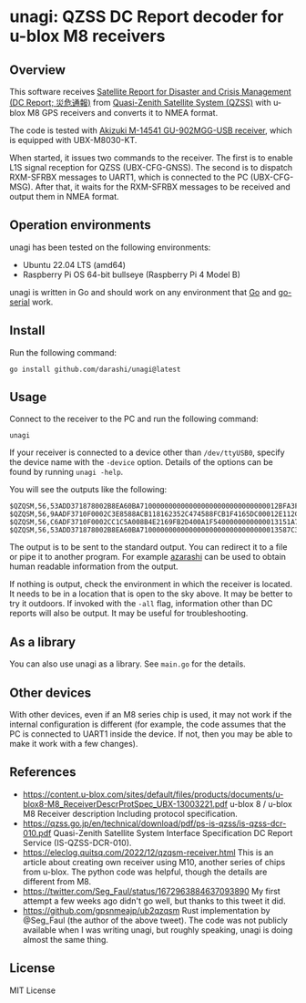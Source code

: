# unagi: QZSS DC Report decoder for u-blox M8 receivers


## Overview

This software receives [Satellite Report for Disaster and Crisis Management (DC Report; 災危通報)](https://qzss.go.jp/en/overview/services/sv08_dc-report.html) from [Quasi-Zenith Satellite System (QZSS)](https://qzss.go.jp/en/index.html) with u-blox M8 GPS receivers and converts it to NMEA format.

The code is tested with [Akizuki M-14541 GU-902MGG-USB receiver](https://akizukidenshi.com/catalog/g/gM-14541/), which is equipped with UBX-M8030-KT.

When started, it issues two commands to the receiver. The first is to enable L1S signal reception for QZSS (UBX-CFG-GNSS). The second is to dispatch RXM-SFRBX messages to UART1, which is connected to the PC (UBX-CFG-MSG). After that, it waits for the RXM-SFRBX messages to be received and output them in NMEA format.


## Operation environments

unagi has been tested on the following environments:

* Ubuntu 22.04 LTS (amd64)
* Raspberry Pi OS 64-bit bullseye (Raspberry Pi 4 Model B)

unagi is written in Go and should work on any environment that [Go](https://go.dev/) and [go-serial](https://github.com/bugst/go-serial) work.


## Install

Run the following command:

```
go install github.com/darashi/unagi@latest
```


## Usage

Connect to the receiver to the PC and run the following command:

```
unagi
```

If your receiver is connected to a device other than `/dev/ttyUSB0`, specify the device name with the `-device` option. Details of the options can be found by running `unagi -help`.

You will see the outputs like the following:

```
$QZQSM,56,53ADD371878002B8EA60BA7100000000000000000000000000000012BFA3F94*73
$QZQSM,56,9AADF3710F0002C3E8588ACB118162352C474588FCB1F4165DC00012E112C70*0C
$QZQSM,56,C6ADF3710F0002CC1C5A008B4E2169FB2D400A1F5400000000000013151A7EC*07
$QZQSM,56,53ADD371878002B8EA60BA7100000000000000000000000000000013587C3C8*7E
```

The output is to be sent to the standard output. You can redirect it to a file or pipe it to another program. For example [azarashi](https://github.com/nbtk/azarashi) can be used to obtain human readable information from the output.

If nothing is output, check the environment in which the receiver is located. It needs to be in a location that is open to the sky above. It may be better to try it outdoors. If invoked with the `-all` flag, information other than DC reports will also be output. It may be useful for troubleshooting.


## As a library

You can also use unagi as a library. See `main.go` for the details.


## Other devices

With other devices, even if an M8 series chip is used, it may not work if the internal configuration is different (for example, the code assumes that the PC is connected to UART1 inside the device. If not, then you may be able to make it work with a few changes).


## References

* https://content.u-blox.com/sites/default/files/products/documents/u-blox8-M8_ReceiverDescrProtSpec_UBX-13003221.pdf u-blox 8 / u-blox M8 Receiver description Including protocol specification.
* https://qzss.go.jp/en/technical/download/pdf/ps-is-qzss/is-qzss-dcr-010.pdf Quasi-Zenith Satellite System Interface Specification DC Report Service (IS-QZSS-DCR-010).
* https://eleclog.quitsq.com/2022/12/qzqsm-receiver.html This is an article about creating own receiver using M10, another series of chips from u-blox. The python code was helpful, though the details are different from M8.
* https://twitter.com/Seg_Faul/status/1672963884637093890 My first attempt a few weeks ago didn't go well, but thanks to this tweet it did.
* https://github.com/gpsnmeajp/ub2qzqsm Rust implementation by @Seg_Faul (the author of the above tweet). The code was not publicly available when I was writing unagi, but roughly speaking, unagi is doing almost the same thing.


## License

MIT License
